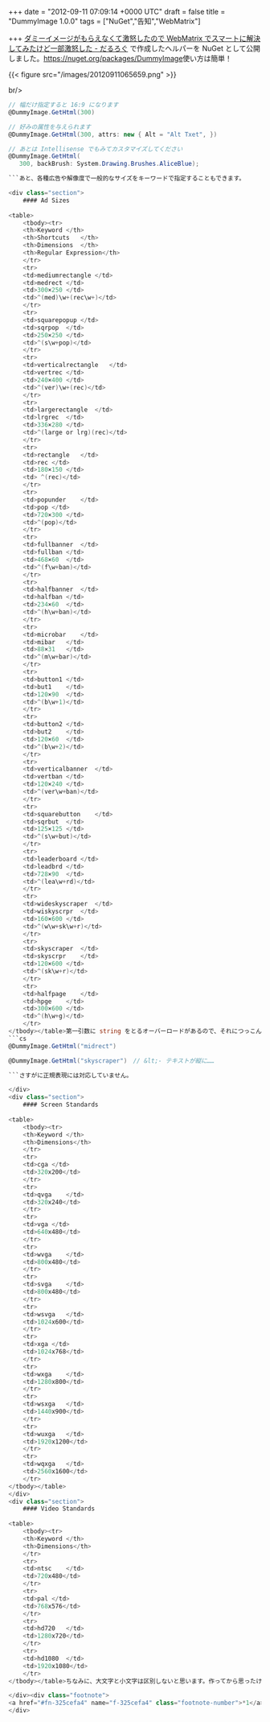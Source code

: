 
+++
date = "2012-09-11 07:09:14 +0000 UTC"
draft = false
title = "DummyImage 1.0.0"
tags = ["NuGet","告知","WebMatrix"]

+++
<a href="https://blog.daruyanagi.jp/entry/2012/09/05/050157">ダミーイメージがもらえなくて激怒したので WebMatrix でスマートに解決してみたけど一部激怒した - だるろぐ</a> で作成したヘルパーを NuGet として公開しました。<a href="https://nuget.org/packages/DummyImage">https://nuget.org/packages/DummyImage</a>使い方は簡単！

{{< figure src="/images/20120911065659.png"  >}}

br/>

```cs
// 幅だけ指定すると 16:9 になります
@DummyImage.GetHtml(300) 

// 好みの属性を与えられます
@DummyImage.GetHtml(300, attrs: new { Alt = "Alt Txet", })

// あとは Intellisense でもみてカスタマイズしてください
@DummyImage.GetHtml(
   300, backBrush: System.Drawing.Brushes.AliceBlue);

```あと、各種広告や解像度で一般的なサイズをキーワードで指定することもできます。

<div class="section">
    #### Ad Sizes
    
<table>
    <tbody><tr>
    <th>Keyword	</th>
    <th>Shortcuts	</th>
    <th>Dimensions	</th>
    <th>Regular Expression</th>
    </tr>
    <tr>
    <td>mediumrectangle	</td>
    <td>medrect	</td>
    <td>300×250	</td>
    <td>^(med)\w+(rec\w+)</td>
    </tr>
    <tr>
    <td>squarepopup	</td>
    <td>sqrpop	</td>
    <td>250×250	</td>
    <td>^(s\w+pop)</td>
    </tr>
    <tr>
    <td>verticalrectangle	</td>
    <td>vertrec	</td>
    <td>240×400	</td>
    <td>^(ver)\w+(rec)</td>
    </tr>
    <tr>
    <td>largerectangle	</td>
    <td>lrgrec	</td>
    <td>336×280	</td>
    <td>^(large or lrg)(rec)</td>
    </tr>
    <tr>
    <td>rectangle	</td>
    <td>rec	</td>
    <td>180×150	</td>
    <td> ^(rec)</td>
    </tr>
    <tr>
    <td>popunder	</td>
    <td>pop	</td>
    <td>720×300	</td>
    <td>^(pop)</td>
    </tr>
    <tr>
    <td>fullbanner	</td>
    <td>fullban	</td>
    <td>468×60	</td>
    <td>^(f\w+ban)</td>
    </tr>
    <tr>
    <td>halfbanner	</td>
    <td>halfban	</td>
    <td>234×60	</td>
    <td>^(h\w+ban)</td>
    </tr>
    <tr>
    <td>microbar	</td>
    <td>mibar	</td>
    <td>88×31	</td>
    <td>^(m\w+bar)</td>
    </tr>
    <tr>
    <td>button1	</td>
    <td>but1	</td>
    <td>120×90	</td>
    <td>^(b\w+1)</td>
    </tr>
    <tr>
    <td>button2	</td>
    <td>but2	</td>
    <td>120×60	</td>
    <td>^(b\w+2)</td>
    </tr>
    <tr>
    <td>verticalbanner	</td>
    <td>vertban	</td>
    <td>120×240	</td>
    <td>^(ver\w+ban)</td>
    </tr>
    <tr>
    <td>squarebutton	</td>
    <td>sqrbut	</td>
    <td>125×125	</td>
    <td>^(s\w+but)</td>
    </tr>
    <tr>
    <td>leaderboard	</td>
    <td>leadbrd	</td>
    <td>728×90	</td>
    <td>^(lea\w+rd)</td>
    </tr>
    <tr>
    <td>wideskyscraper	</td>
    <td>wiskyscrpr	</td>
    <td>160×600	</td>
    <td>^(w\w+sk\w+r)</td>
    </tr>
    <tr>
    <td>skyscraper	</td>
    <td>skyscrpr	</td>
    <td>120×600	</td>
    <td>^(sk\w+r)</td>
    </tr>
    <tr>
    <td>halfpage	</td>
    <td>hpge	</td>
    <td>300×600	</td>
    <td>^(h\w+g)</td>
    </tr>
</tbody></table>第一引数に string をとるオーバーロードがあるので、それにつっこんでください。
```cs
@DummyImage.GetHtml("midrect")

@DummyImage.GetHtml("skyscraper")　// &lt;- テキストが縦に……

```さすがに正規表現には対応していません。

</div>
<div class="section">
    #### Screen Standards
    
<table>
    <tbody><tr>
    <th>Keyword	</th>
    <th>Dimensions</th>
    </tr>
    <tr>
    <td>cga	</td>
    <td>320x200</td>
    </tr>
    <tr>
    <td>qvga	</td>
    <td>320x240</td>
    </tr>
    <tr>
    <td>vga	</td>
    <td>640x480</td>
    </tr>
    <tr>
    <td>wvga	</td>
    <td>800x480</td>
    </tr>
    <tr>
    <td>svga	</td>
    <td>800x480</td>
    </tr>
    <tr>
    <td>wsvga	</td>
    <td>1024x600</td>
    </tr>
    <tr>
    <td>xga	</td>
    <td>1024x768</td>
    </tr>
    <tr>
    <td>wxga	</td>
    <td>1280x800</td>
    </tr>
    <tr>
    <td>wsxga	</td>
    <td>1440x900</td>
    </tr>
    <tr>
    <td>wuxga	</td>
    <td>1920x1200</td>
    </tr>
    <tr>
    <td>wqxga	</td>
    <td>2560x1600</td>
    </tr>
</tbody></table>
</div>
<div class="section">
    #### Video Standards
    
<table>
    <tbody><tr>
    <th>Keyword	</th>
    <th>Dimensions</th>
    </tr>
    <tr>
    <td>ntsc	</td>
    <td>720x480</td>
    </tr>
    <tr>
    <td>pal	</td>
    <td>768x576</td>
    </tr>
    <tr>
    <td>hd720	</td>
    <td>1280x720</td>
    </tr>
    <tr>
    <td>hd1080	</td>
    <td>1920x1080</td>
    </tr>
</tbody></table>ちなみに、大文字と小文字は区別しないと思います。作ってから思ったけど、 enum にして Intellisense を利かせるべきだったと後悔。こんなん覚えられへん……次のバージョンをだす気になったらつけよう。あ、一つバグを見つけた<a href="#f-325cefa4" name="fn-325cefa4" title="キーワードを指定したとき、 text 引数がダミーイメージに反映されない">*1</a>。また近いうちに次のバージョンを出すと思います。

</div><div class="footnote">
<a href="#fn-325cefa4" name="f-325cefa4" class="footnote-number">*1</a><span class="footnote-delimiter">:</span><span class="footnote-text">キーワードを指定したとき、 text 引数がダミーイメージに反映されない</span>
</div>


